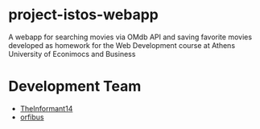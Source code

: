 # project-istos-webapp
A webapp for searching movies via OMdb API and saving favorite movies developed as homework for the Web Development course at Athens University of Econimocs and Business

# Development Team
- [TheInformant14](https://github.com/TheInformant14)
- [orfibus](https://github.com/orfibus)
